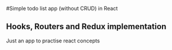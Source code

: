#Simple todo list app (without CRUD) in React

## Hooks, Routers and Redux implementation

Just an app to practise react concepts

